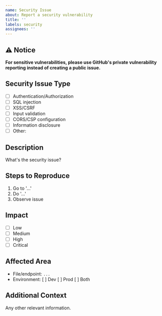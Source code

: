 ```yaml
---
name: Security Issue
about: Report a security vulnerability
title: ''
labels: security
assignees: ''
---
```


## ⚠️ Notice

**For sensitive vulnerabilities, please use GitHub's private vulnerability reporting instead of creating a public issue.**

## Security Issue Type

- [ ] Authentication/Authorization
- [ ] SQL injection
- [ ] XSS/CSRF
- [ ] Input validation
- [ ] CORS/CSP configuration
- [ ] Information disclosure
- [ ] Other:

## Description

What's the security issue?

## Steps to Reproduce

1. Go to '...'
2. Do '...'
3. Observe issue

## Impact

- [ ] Low
- [ ] Medium
- [ ] High
- [ ] Critical

## Affected Area

- File/endpoint: `...`
- Environment: [ ] Dev [ ] Prod [ ] Both

## Additional Context

Any other relevant information.
